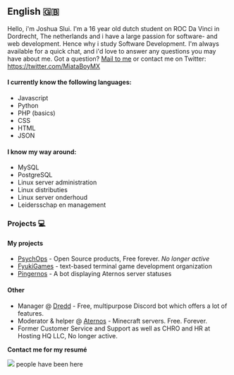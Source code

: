 ## **English 🇬🇧**
Hello, i'm Joshua Slui. I'm a 16 year old dutch student on ROC Da Vinci in Dordrecht, The netherlands and i have a large passion for software- and web development. Hence why i study Software Development. I'm always available for a quick chat, and i'd love to answer any questions you may have about me. Got a question? [Mail to me](miataboymx@gmail.com) or contact me on Twitter: https://twitter.com/MiataBoyMX


#### I currently know the following languages:
- Javascript
- Python
- PHP (basics)
- CSS
- HTML
- JSON

#### I know my way around:
- MySQL
- PostgreSQL
- Linux server administration
- Linux distributies
- Linux server onderhoud
- Leidersschap en management

### Projects 💻
#### My projects
- [PsychOps](https://psychops.eu) - Open Source products, Free forever. *No longer active*
- [FyukiGames](https://github.com/FyukiGames) - text-based terminal game development organization
- [Pingernos](https://github.com/PsychOps/serverpinger) - A bot displaying Aternos server statuses

#### Other
- Manager @ [Dredd](https://github.com/Dredd-bot/Dredd) - Free, multipurpose Discord bot which offers a lot of features.
- Moderator & helper @ [Aternos](https://aternos.org) - Minecraft servers. Free. Forever.
- Former Customer Service and Support as well as CHRO and HR at Hosting HQ LLC, No longer active.

**Contact me for my resumé**

<img src="https://profile-counter.glitch.me/miataboy/count.svg"></a> people have been here
